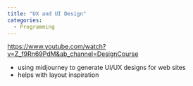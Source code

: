 ```yaml
---
title: "UX and UI Design"
categories:
  - Programming
---
```


https://www.youtube.com/watch?v=Z_f9Rn69PdM&ab_channel=DesignCourse
- using midjourney to generate UI/UX designs for web sites
- helps with layout inspiration
